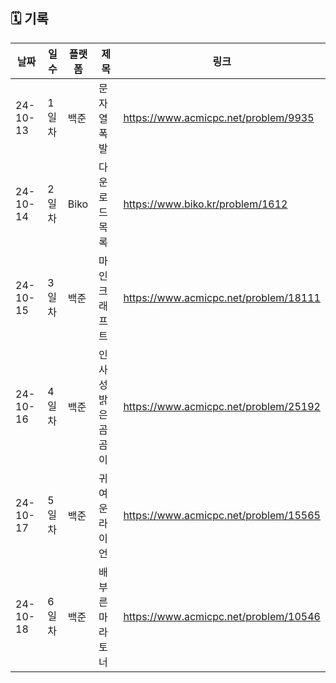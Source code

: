 ## 🗓️ 기록

| 날짜      | 일수   | 플랫폼  | 제목 | 링크  |
|-----------|--------|-------|-------|-------|
| 24-10-13  | 1일차  | 백준 | 문자열 폭발 | https://www.acmicpc.net/problem/9935  |
| 24-10-14  | 2일차  | Biko | 다운로드목록 | https://www.biko.kr/problem/1612  |
| 24-10-15  | 3일차  | 백준 | 마인크래프트 | https://www.acmicpc.net/problem/18111  |
| 24-10-16  | 4일차  | 백준 | 인사성 밝은 곰곰이 | https://www.acmicpc.net/problem/25192  |
| 24-10-17  | 5일차  | 백준 | 귀여운 라이언 | https://www.acmicpc.net/problem/15565  |
| 24-10-18  | 6일차  | 백준 | 배부른 마라토너 | https://www.acmicpc.net/problem/10546  |
